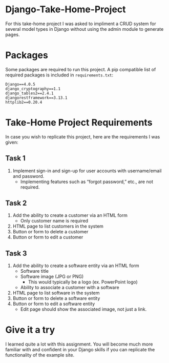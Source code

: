# Django-Take-Home-Project
For this take-home project I was asked to impliment a CRUD system for several model types in Django without using the admin module to generate pages.

# Packages
Some packages are required to run this project. A pip compatible list of required packages is included in `requirements.txt`:
```
Django==4.0.5
django_cryptography==1.1
django_tables2==2.4.1
djangorestframework==3.13.1
httplib2==0.20.4
```

# Take-Home Project Requirements
In case you wish to replicate this project, here are the requirements I was given:

## Task 1
1. Implement sign-in and sign-up for user accounts with username/email and password.
    - Implementing features such as “forgot password,” etc., are not required.

## Task 2
1. Add the ability to create a customer via an HTML form
    - Only customer name is required
2. HTML page to list customers in the system
3. Button or form to delete a customer
4. Button or form to edit a customer

## Task 3
1. Add the ability to create a software entity via an HTML form
    - Software title
    - Software image (JPG or PNG)
      - This would typically be a logo (ex. PowerPoint logo)
    - Ability to associate a customer with a software
2. HTML page to list software in the system
3. Button or form to delete a software entity
4. Button or form to edit a software entity
    - Edit page should show the associated image, not just a link.

# Give it a try
I learned quite a lot with this assignment. You will become much more familiar with and confident in your Django skills if you can replicate the functionality of the example site.
